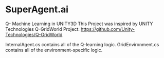# SuperAgent.ai
Q- Machine Learning in UNITY3D
This Project was inspired by UNITY Technologies Q-GridWorld Project:
https://github.com/Unity-Technologies/Q-GridWorld


InternalAgent.cs contains all of the Q-learning logic.
GridEnvironment.cs contains all of the environment-specific logic.
